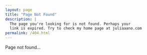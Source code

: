 ```yaml
---
layout: page
title: "Page Not Found"
description: |
  The page you're looking for is not found. Perhaps your
  link is expired. Try to check my home page at juliaaano.com
permalink: /404.html
---
```


Page not found...
